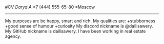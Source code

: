 #CV
*Darya A*
*7 (444) 555-65-80
*Moscow
*****
My purposes are be happy, smart and rich. My qualities are:
+stubborness
+good sense of humour
+curiosity
My discord nickname is @dailisawery. My GitHub nickname is dailisawery.
I have been working in real estate agency.
